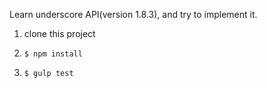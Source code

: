 Learn underscore API(version 1.8.3), and try to implement it.

1. clone this project

2. `$ npm install`

3. `$ gulp test`
